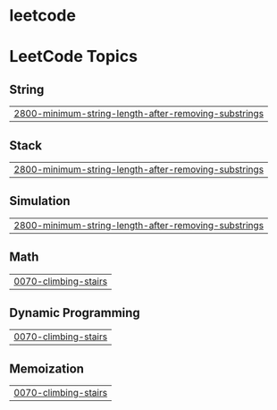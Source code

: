 # leetcode
<!---LeetCode Topics Start-->
# LeetCode Topics
## String
|  |
| ------- |
| [2800-minimum-string-length-after-removing-substrings](https://github.com/KarnatiManisha/leetcode/tree/master/2800-minimum-string-length-after-removing-substrings) |
## Stack
|  |
| ------- |
| [2800-minimum-string-length-after-removing-substrings](https://github.com/KarnatiManisha/leetcode/tree/master/2800-minimum-string-length-after-removing-substrings) |
## Simulation
|  |
| ------- |
| [2800-minimum-string-length-after-removing-substrings](https://github.com/KarnatiManisha/leetcode/tree/master/2800-minimum-string-length-after-removing-substrings) |
## Math
|  |
| ------- |
| [0070-climbing-stairs](https://github.com/KarnatiManisha/leetcode/tree/master/0070-climbing-stairs) |
## Dynamic Programming
|  |
| ------- |
| [0070-climbing-stairs](https://github.com/KarnatiManisha/leetcode/tree/master/0070-climbing-stairs) |
## Memoization
|  |
| ------- |
| [0070-climbing-stairs](https://github.com/KarnatiManisha/leetcode/tree/master/0070-climbing-stairs) |
<!---LeetCode Topics End-->